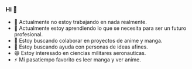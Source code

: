 ### Hi 👋

- 🔭 Actualmente no estoy trabajando en nada realmente.
- 🌱 Actualmente estoy aprendiendo lo que se necesita para ser un futuro profesional.
- 👯 Estoy buscando colaborar en proyectos de anime y manga.
- 🤔 Estoy buscando ayuda con personas de ideas afines.
- 😄 Estoy interesado en ciencias militares aeronauticas.
- ⚡ Mi pasatiempo favorito es leer manga y ver anime.
